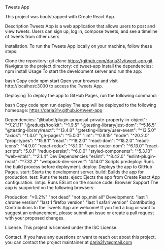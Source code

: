 Tweets App

This project was bootstrapped with Create React App.

Description
Tweets App is a web application that allows users to post and view tweets. Users can sign up, log in, compose tweets, and see a timeline of tweets from other users.

Installation.
To run the Tweets App locally on your machine, follow these steps:

Clone the repository: git clone https://github.com/daria31v/tweet-app.git
Navigate to the project directory: cd tweet-app
Install the dependencies: npm install
Usage
To start the development server and run the app:

bash
Copy code
npm start
Open your browser and visit http://localhost:3000 to access the Tweets App.

Deploying
To deploy the app to GitHub Pages, run the following command:

bash
Copy code
npm run deploy
The app will be deployed to the following homepage: https://daria31v.github.io/tweet-app

Dependencies:
"@babel/plugin-proposal-private-property-in-object": "^7.21.11"
"@reduxjs/toolkit": "^1.9.5"
"@testing-library/jest-dom": "^5.16.5"
"@testing-library/react": "^13.4.0"
"@testing-library/user-event": "^13.5.0"
"axios": "^1.4.0"
"gh-pages": "^5.0.0"
"lint": "^0.8.19"
"node": "^20.2.0"
"prop-types": "^15.8.1"
"react": "^18.2.0"
"react-dom": "^18.2.0"
"react-icons": "^4.9.0"
"react-redux": "^8.1.0"
"react-router-dom": "^6.13.0"
"react-scripts": "5.0.1"
"redux-persist": "^6.0.0"
"styled-components": "^5.3.10"
"web-vitals": "^2.1.4"
Dev Dependencies
"eslint": "^8.42.0"
"eslint-plugin-react": "^7.32.2"
"webpack-dev-server": "4.14.0"
Scripts
predeploy: Runs the build process before deployment.
deploy: Deploys the app to GitHub Pages.
start: Starts the development server.
build: Builds the app for production.
test: Runs the tests.
eject: Ejects the app from Create React App configuration.
lint:js: Runs ESLint on the source code.
Browser Support
The app is supported on the following browsers:

Production:
">0.2%"
"not dead"
"not op_mini all"
Development:
"last 1 chrome version"
"last 1 firefox version"
"last 1 safari version"
Contributing
Contributions to the Tweets App are welcome! If you find a bug or want to suggest an enhancement, please submit an issue or create a pull request with your proposed changes.

License.
This project is licensed under the ISC License.

Contact.
If you have any questions or want to reach out about this project, you can contact the project maintainer at daria31v@gmail.com
